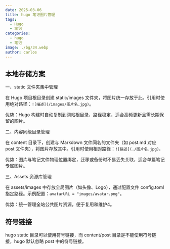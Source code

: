 ```yaml
---
date: 2025-03-06
title: hugo 笔记图片管理
tags:
  - Hugo
  - 笔记
categories:
  - hugo
  - 笔记
image: ./bg/34.webp
author: carlos
---
```


## 本地存储方案

一、static 文件夹集中管理

在 Hugo 项目根目录创建 static/images 文件夹，将图片统一存放于此。引用时使用绝对路径：`![描述](/images/图片名.jpg)`。

优势：Hugo 构建时自动复制到网站根目录，路径稳定，适合高频更新且需长期保留的图片‌。

二、内容同级目录管理

在 content 目录下，创建与 Markdown 文件同名的文件夹（如 post.md 对应 post 文件夹），将图片存放其中。引用时使用相对路径：`![描述](./图片名.jpg)。`

优势：图片与笔记文件物理位置绑定，迁移或备份时不易丢失关联，适合单篇笔记专属图片‌。

三、Assets 资源库管理

在 assets/images 中存放全局图片（如头像、Logo），通过配置文件 config.toml 指定路径。示例配置：`avatarURL = "images/avatar.png"`。

优势：统一管理全站公共图片资源，便于复用和维护‌4。

## 符号链接

hugo static 目录可以使用符号链接，而 content/post 目录是不能使用符号链接，hugo 默认忽略 post 中的符号链接。
